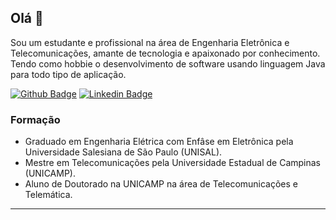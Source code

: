 ## Olá 👋

Sou um estudante e profissional na área de Engenharia Eletrônica e Telecomunicações, amante de tecnologia e apaixonado por conhecimento.
Tendo como hobbie o desenvolvimento de software usando linguagem Java para todo tipo de aplicação.

[![Github Badge](https://img.shields.io/badge/-PersonalPage-000?style=flat-square&logo=Github&logoColor=white&link=https://github.com/lucaslui)](https://lucaslui.github.io/personal-page/)
[![Linkedin Badge](https://img.shields.io/badge/-LinkedIn-blue?style=flat-square&logo=Linkedin&logoColor=white&link=https://www.linkedin.com/in/lucas-lui-motta/)](https://www.linkedin.com/in/lucas-lui-motta-eng/)

### Formação
- Graduado em Engenharia Elétrica com Enfâse em Eletrônica pela Universidade Salesiana de São Paulo (UNISAL).
- Mestre em Telecomunicações pela Universidade Estadual de Campinas (UNICAMP).
- Aluno de Doutorado na UNICAMP na área de Telecomunicações e Telemática.

<!--- ### Certificação
- [SCRUMstudy - Accreditation Body for Scrum
](http://81cd1176253f3f59d435-ac22991740ab4ff17e21daf2ed577041.r77.cf1.rackcdn.com/Certificates/ScrumFundamentalsCertified-LUCASLUI-736282.pdf)--->

---
